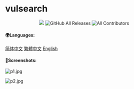 # vulsearch

<p align="center">
<img src="https://img.shields.io/badge/Built%20with-Python3-Purple">
<img alt="GitHub All Releases" src="https://img.shields.io/github/downloads/pwnwikiorg/vulsearch/total?label=GitHub%20Downloads">
<img alt="All Contributors" src="https://img.shields.io/badge/all_contributors-2-orange.svg?style=flat-square">
</p>



#### 🌍Languages:

[简体中文](https://github.com/pwnwikiorg/vulsearch/blob/main/docs/%E7%AE%80%E4%BD%93%E4%B8%AD%E6%96%87.md)
[繁體中文](https://github.com/pwnwikiorg/vulsearch/blob/main/docs/%E7%B9%81%E9%AB%94%E4%B8%AD%E6%96%87.md)
[English](https://github.com/pwnwikiorg/vulsearch/blob/main/docs/English.md)



#### 📸Screenshots:

![p1.jpg](https://github.com/pwnwikiorg/vulsearch/blob/main/images/p1.jpg?raw=true)

![p2.jpg](https://github.com/pwnwikiorg/vulsearch/blob/main/images/p2.jpg?raw=true)

